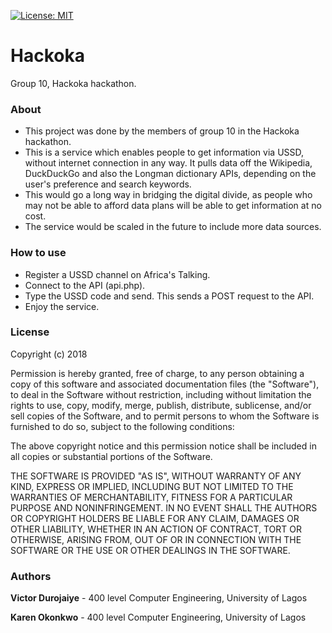 [![License: MIT](https://img.shields.io/badge/License-MIT-yellow.svg)](https://opensource.org/licenses/MIT)

# Hackoka
Group 10, Hackoka hackathon.


### About
* This project was done by the members of group 10 in the Hackoka hackathon. 
* This is a service which enables people to get information via USSD, without internet connection in any way. It pulls data off the Wikipedia, DuckDuckGo and also the Longman dictionary APIs, depending on the user's preference and search keywords. 
* This would go a long way in bridging the digital divide, as people who may not be able to afford data plans will be able to get information at no cost. 
* The service would be scaled in the future to include more data sources.


### How to use
* Register a USSD channel on Africa's Talking.
* Connect to the API (api.php).
* Type the USSD code and send. This sends a POST request to the API. 
* Enjoy the service. 


### License 
Copyright (c) 2018

Permission is hereby granted, free of charge, to any person obtaining a copy of this software and associated documentation files (the "Software"), to deal in the Software without restriction, including without limitation the rights
to use, copy, modify, merge, publish, distribute, sublicense, and/or sell copies of the Software, and to permit persons to whom the Software is furnished to do so, subject to the following conditions:

The above copyright notice and this permission notice shall be included in all copies or substantial portions of the Software.

THE SOFTWARE IS PROVIDED "AS IS", WITHOUT WARRANTY OF ANY KIND, EXPRESS OR IMPLIED, INCLUDING BUT NOT LIMITED TO THE WARRANTIES OF MERCHANTABILITY, FITNESS FOR A PARTICULAR PURPOSE AND NONINFRINGEMENT. IN NO EVENT SHALL THE AUTHORS OR COPYRIGHT HOLDERS BE LIABLE FOR ANY CLAIM, DAMAGES OR OTHER LIABILITY, WHETHER IN AN ACTION OF CONTRACT, TORT OR OTHERWISE, ARISING FROM, OUT OF OR IN CONNECTION WITH THE SOFTWARE OR THE USE OR OTHER DEALINGS IN THE SOFTWARE.


### Authors
**Victor Durojaiye** - 400 level Computer Engineering, University of Lagos

**Karen Okonkwo** - 400 level Computer Engineering, University of Lagos
